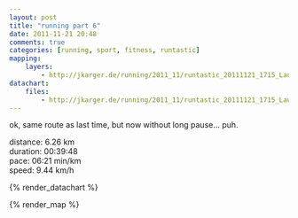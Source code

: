 ```yaml
---
layout: post
title: "running part 6"
date: 2011-11-21 20:48
comments: true
categories: [running, sport, fitness, runtastic]
mapping:
    layers:
        - http://jkarger.de/running/2011_11/runtastic_20111121_1715_Laufen.kml
datachart:
    files:
        - http://jkarger.de/running/2011_11/runtastic_20111121_1715_Laufen.tcx
---
```


ok, same route as last time, but now without long pause... puh.

distance: 6.26 km  
duration: 00:39:48  
pace: 06:21 min/km  
speed: 9.44 km/h  

{% render_datachart %}

{% render_map %}

